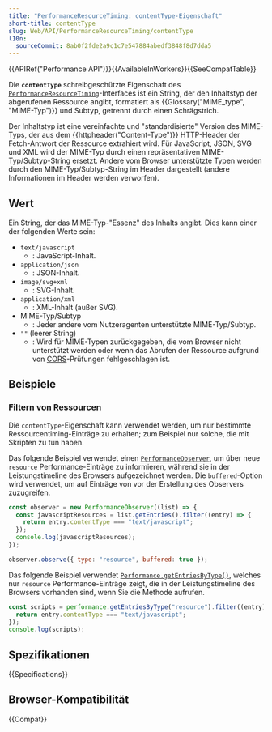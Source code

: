 ```yaml
---
title: "PerformanceResourceTiming: contentType-Eigenschaft"
short-title: contentType
slug: Web/API/PerformanceResourceTiming/contentType
l10n:
  sourceCommit: 8ab0f2fde2a9c1c7e547884abedf3848f8d7dda5
---
```


{{APIRef("Performance API")}}{{AvailableInWorkers}}{{SeeCompatTable}}

Die **`contentType`** schreibgeschützte Eigenschaft des [`PerformanceResourceTiming`](/de/docs/Web/API/PerformanceResourceTiming)-Interfaces ist ein String, der den Inhaltstyp der abgerufenen Ressource angibt, formatiert als {{Glossary("MIME_type", "MIME-Typ")}} und Subtyp, getrennt durch einen Schrägstrich.

Der Inhaltstyp ist eine vereinfachte und "standardisierte" Version des MIME-Typs, der aus dem {{httpheader("Content-Type")}} HTTP-Header der Fetch-Antwort der Ressource extrahiert wird.
Für JavaScript, JSON, SVG und XML wird der MIME-Typ durch einen repräsentativen MIME-Typ/Subtyp-String ersetzt.
Andere vom Browser unterstützte Typen werden durch den MIME-Typ/Subtyp-String im Header dargestellt (andere Informationen im Header werden verworfen).

## Wert

Ein String, der das MIME-Typ-"Essenz" des Inhalts angibt.
Dies kann einer der folgenden Werte sein:

- `text/javascript`
  - : JavaScript-Inhalt.
- `application/json`
  - : JSON-Inhalt.
- `image/svg+xml`
  - : SVG-Inhalt.
- `application/xml`
  - : XML-Inhalt (außer SVG).
- MIME-Typ/Subtyp
  - : Jeder andere vom Nutzeragenten unterstützte MIME-Typ/Subtyp.
- `""` (leerer String)
  - : Wird für MIME-Typen zurückgegeben, die vom Browser nicht unterstützt werden oder wenn das Abrufen der Ressource aufgrund von [CORS](/de/docs/Web/HTTP/CORS)-Prüfungen fehlgeschlagen ist.

## Beispiele

### Filtern von Ressourcen

Die `contentType`-Eigenschaft kann verwendet werden, um nur bestimmte Ressourcentiming-Einträge zu erhalten; zum Beispiel nur solche, die mit Skripten zu tun haben.

Das folgende Beispiel verwendet einen [`PerformanceObserver`](/de/docs/Web/API/PerformanceObserver), um über neue `resource` Performance-Einträge zu informieren, während sie in der Leistungstimeline des Browsers aufgezeichnet werden. Die `buffered`-Option wird verwendet, um auf Einträge von vor der Erstellung des Observers zuzugreifen.

```js
const observer = new PerformanceObserver((list) => {
  const javascriptResources = list.getEntries().filter((entry) => {
    return entry.contentType === "text/javascript";
  });
  console.log(javascriptResources);
});

observer.observe({ type: "resource", buffered: true });
```

Das folgende Beispiel verwendet [`Performance.getEntriesByType()`](/de/docs/Web/API/Performance/getEntriesByType), welches nur `resource` Performance-Einträge zeigt, die in der Leistungstimeline des Browsers vorhanden sind, wenn Sie die Methode aufrufen.

```js
const scripts = performance.getEntriesByType("resource").filter((entry) => {
  return entry.contentType === "text/javascript";
});
console.log(scripts);
```

## Spezifikationen

{{Specifications}}

## Browser-Kompatibilität

{{Compat}}
